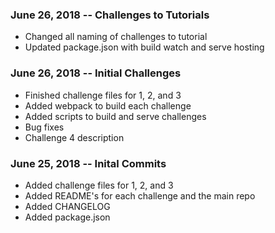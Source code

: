 ### June 26, 2018 -- Challenges to Tutorials

- Changed all naming of challenges to tutorial
- Updated package.json with build watch and serve hosting


### June 26, 2018 -- Initial Challenges

- Finished challenge files for 1, 2, and 3
- Added webpack to build each challenge
- Added scripts to build and serve challenges
- Bug fixes
- Challenge 4 description

### June 25, 2018 -- Inital Commits

- Added challenge files for 1, 2, and 3
- Added README's for each challenge and the main repo
- Added CHANGELOG
- Added package.json